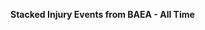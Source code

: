 
<span><span><p dir="auto"><strong>Stacked Injury Events from BAEA - All Time</strong></p></span></span><canvas height="0" width="0" style="display: block; box-sizing: border-box; height: 0px; width: 0px;"></canvas>

